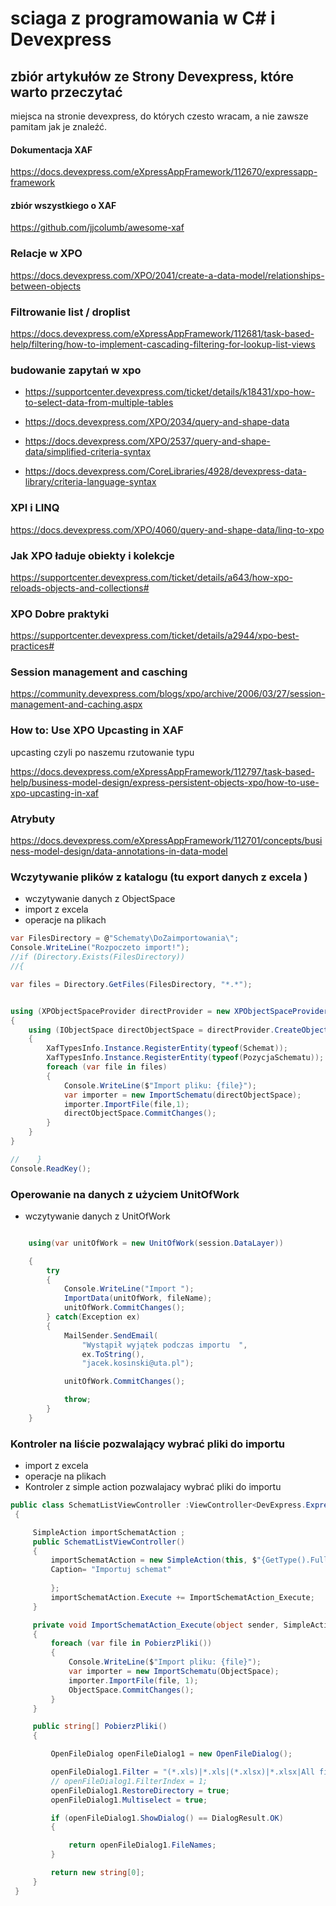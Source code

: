 # sciaga z programowania w C# i Devexpress

## zbiór artykułów ze Strony Devexpress, które warto przeczytać
miejsca na stronie devexpress, do których czesto wracam, a nie zawsze pamitam jak je znaleźć.


#### Dokumentacja XAF
https://docs.devexpress.com/eXpressAppFramework/112670/expressapp-framework

#### zbiór wszystkiego o XAF
https://github.com/jjcolumb/awesome-xaf

### Relacje w XPO

https://docs.devexpress.com/XPO/2041/create-a-data-model/relationships-between-objects

### Filtrowanie list / droplist
https://docs.devexpress.com/eXpressAppFramework/112681/task-based-help/filtering/how-to-implement-cascading-filtering-for-lookup-list-views

### budowanie zapytań w xpo
* https://supportcenter.devexpress.com/ticket/details/k18431/xpo-how-to-select-data-from-multiple-tables

* https://docs.devexpress.com/XPO/2034/query-and-shape-data

* https://docs.devexpress.com/XPO/2537/query-and-shape-data/simplified-criteria-syntax

* https://docs.devexpress.com/CoreLibraries/4928/devexpress-data-library/criteria-language-syntax


### XPI i LINQ
https://docs.devexpress.com/XPO/4060/query-and-shape-data/linq-to-xpo


### Jak XPO ładuje obiekty i kolekcje
https://supportcenter.devexpress.com/ticket/details/a643/how-xpo-reloads-objects-and-collections#

### XPO Dobre praktyki
https://supportcenter.devexpress.com/ticket/details/a2944/xpo-best-practices#

### Session management and casching
https://community.devexpress.com/blogs/xpo/archive/2006/03/27/session-management-and-caching.aspx

### How to: Use XPO Upcasting in XAF
upcasting czyli po naszemu rzutowanie typu

https://docs.devexpress.com/eXpressAppFramework/112797/task-based-help/business-model-design/express-persistent-objects-xpo/how-to-use-xpo-upcasting-in-xaf

### Atrybuty 
https://docs.devexpress.com/eXpressAppFramework/112701/concepts/business-model-design/data-annotations-in-data-model



### Wczytywanie plików z katalogu (tu export danych z excela )
* wczytywanie danych z ObjectSpace
* import z excela
* operacje na plikach
```csharp
var FilesDirectory = @"Schematy\DoZaimportowania\";
Console.WriteLine("Rozpoczeto import!");
//if (Directory.Exists(FilesDirectory))
//{

var files = Directory.GetFiles(FilesDirectory, "*.*");


using (XPObjectSpaceProvider directProvider = new XPObjectSpaceProvider(ZywienieCommonKonfiguracja.ConnectionString, null))
{
    using (IObjectSpace directObjectSpace = directProvider.CreateObjectSpace())
    {
        XafTypesInfo.Instance.RegisterEntity(typeof(Schemat));
        XafTypesInfo.Instance.RegisterEntity(typeof(PozycjaSchematu));
        foreach (var file in files)
        {
            Console.WriteLine($"Import pliku: {file}");
            var importer = new ImportSchematu(directObjectSpace);
            importer.ImportFile(file,1);
            directObjectSpace.CommitChanges();
        }
    }
}

//    }
Console.ReadKey();
```

### Operowanie na danych z użyciem UnitOfWork
* wczytywanie danych z UnitOfWork
```csharp

    using(var unitOfWork = new UnitOfWork(session.DataLayer))

    {
        try
        {
            Console.WriteLine("Import ");
            ImportData(unitOfWork, fileName);
            unitOfWork.CommitChanges();
        } catch(Exception ex)
        {
            MailSender.SendEmail(
                "Wystąpił wyjątek podczas importu  ",
                ex.ToString(),
                "jacek.kosinski@uta.pl");

            unitOfWork.CommitChanges();

            throw;
        }
    }

```



### Kontroler na liście pozwalający wybrać pliki do importu
* import z excela
* operacje na plikach
* Kontroler z simple action pozwalajacy wybrać pliki do importu
```csharp
public class SchematListViewController :ViewController<DevExpress.ExpressApp.ListView>
 {

     SimpleAction importSchematAction ;
     public SchematListViewController()
     {
         importSchematAction = new SimpleAction(this, $"{GetType().FullName}.{nameof(importSchematAction)}", DevExpress.Persistent.Base.PredefinedCategory.Unspecified) { 
         Caption= "Importuj schemat"
         
         };
         importSchematAction.Execute += ImportSchematAction_Execute;
     }

     private void ImportSchematAction_Execute(object sender, SimpleActionExecuteEventArgs e)
     {
         foreach (var file in PobierzPliki())
         {
             Console.WriteLine($"Import pliku: {file}");
             var importer = new ImportSchematu(ObjectSpace);
             importer.ImportFile(file, 1);
             ObjectSpace.CommitChanges();
         }
     }

     public string[] PobierzPliki()
     {

         OpenFileDialog openFileDialog1 = new OpenFileDialog();

         openFileDialog1.Filter = "(*.xls)|*.xls|(*.xlsx)|*.xlsx|All files (*.*)|*.*";
         // openFileDialog1.FilterIndex = 1;
         openFileDialog1.RestoreDirectory = true;
         openFileDialog1.Multiselect = true;

         if (openFileDialog1.ShowDialog() == DialogResult.OK)
         {

             return openFileDialog1.FileNames;
         }

         return new string[0];
     }
 }
```
